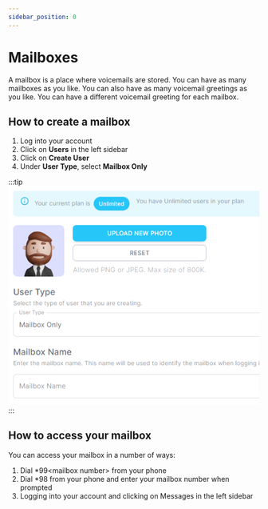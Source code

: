 ```yaml
---
sidebar_position: 0
---
```


# Mailboxes

A mailbox is a place where voicemails are stored. You can have as many mailboxes as you like. You can also have as many voicemail greetings as you like. You can have a different voicemail greeting for each mailbox.

## How to create a mailbox

1. Log into your account
2. Click on **Users** in the left sidebar
3. Click on **Create User**
4. Under **User Type**, select **Mailbox Only**

:::tip
![Create a mailbox](./img/createMailbox.png)
:::

## How to access your mailbox

You can access your mailbox in a number of ways:

1. Dial \*99\<mailbox number\> from your phone
2. Dial \*98 from your phone and enter your mailbox number when prompted
3. Logging into your account and clicking on Messages in the left sidebar
